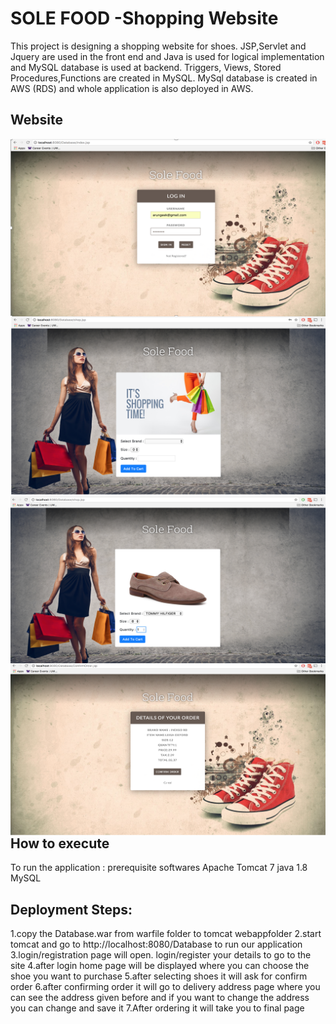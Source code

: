 # SOLE FOOD -Shopping Website
This project is designing a shopping website for shoes. JSP,Servlet and Jquery are used in 
the front end and Java is used for logical implementation and MySQL database is used 
at backend.  Triggers, Views, Stored Procedures,Functions are created in MySQL. MySql 
database is created in AWS (RDS) and whole application is also deployed in AWS.

## Website
<img src="WebContent/images/login.png"
     alt="Login Page"
     style="float: left; margin-right: 10px;" />
<img src="WebContent/images/home.png"
     alt="Home Page"
     style="float: left; margin-right: 10px;" />
<img src="WebContent/images/shoe.png"
     alt="Shop Page"
     style="float: left; margin-right: 10px;" />
<img src="WebContent/images/order.png"
     alt="Order Page"
     style="float: left; margin-right: 10px;" />


## How to execute
To run the application :
prerequisite softwares
Apache Tomcat 7
java 1.8
MySQL

## Deployment Steps:
1.copy the Database.war from warfile folder to tomcat webappfolder
2.start tomcat and go to http://localhost:8080/Database to run our application
3.login/registration page will open. login/register  your details to go to the site
4.after login home page will be displayed where you can choose the shoe you want to purchase
5.after selecting shoes it will ask for confirm order 
6.after confirming order it will go to delivery address page where you can see the address given before and if you want to change the address you can change and save it
7.After ordering it will take you to final page



